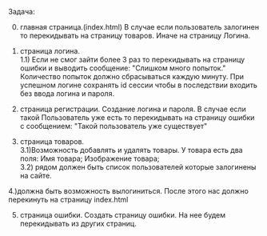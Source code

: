 Задача:

0) главная страница.(index.html)
В случае если пользователь залогинен то перекидывать на страницу товаров. Иначе на страницу Логина.
1) страница логина.  
1.1) Если не смог зайти более 3 раз то перекидывать на страницу ошибки и выводить сообщение:
"Слишком много попыток."
Количество попыток должно сбрасываться каждую минуту.
При успешном логине сохранять id сессии чтобы в последствии входить без ввода логина и пароля.

2) страница регистрации.
Создание логина и пароля.
В случае если такой Пользователь уже есть то перекидывать на страницу ошибки с сообщением:
"Такой пользователь уже существует"
3) страница товаров.  
3.1)Возможность добавлять и удалять товары.
У товара есть два поля:
Имя товара;
Изображение товара;   
3.2) рядом должен быть список пользователей которые залогинены на сайте.

4.)должна быть возможность вылогиниться. После этого нас должно перекинуть на страницу index.html

5) страница ошибки.
Создать страницу ошибки. На нее будем перекидывать из других страниц.
